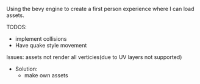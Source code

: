 Using the bevy engine to create a first person experience where I can load assets.

TODOS:
- implement collisions
- Have quake style movement

Issues:
assets not render all verticies(due to UV layers not supported)
- Solution:
  - make own assets
